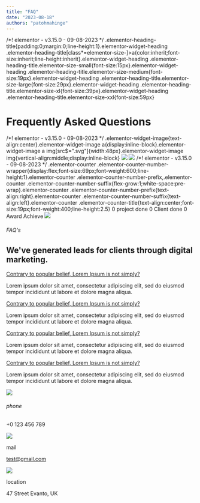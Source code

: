 ```yaml
---
title: "FAQ"
date: "2023-08-18"
authors: "patohmahinge"
---
```


/\*! elementor - v3.15.0 - 09-08-2023 \*/ .elementor-heading-title{padding:0;margin:0;line-height:1}.elementor-widget-heading .elementor-heading-title\[class\*=elementor-size-\]>a{color:inherit;font-size:inherit;line-height:inherit}.elementor-widget-heading .elementor-heading-title.elementor-size-small{font-size:15px}.elementor-widget-heading .elementor-heading-title.elementor-size-medium{font-size:19px}.elementor-widget-heading .elementor-heading-title.elementor-size-large{font-size:29px}.elementor-widget-heading .elementor-heading-title.elementor-size-xl{font-size:39px}.elementor-widget-heading .elementor-heading-title.elementor-size-xxl{font-size:59px}

# Frequently Asked Questions

/\*! elementor - v3.15.0 - 09-08-2023 \*/ .elementor-widget-image{text-align:center}.elementor-widget-image a{display:inline-block}.elementor-widget-image a img\[src$=".svg"\]{width:48px}.elementor-widget-image img{vertical-align:middle;display:inline-block} ![](https://mahinge.com/wp-content/themes/rehub-theme/images/default/blank.gif) ![](https://mahinge.com/wp-content/themes/rehub-theme/images/default/blank.gif) /\*! elementor - v3.15.0 - 09-08-2023 \*/ .elementor-counter .elementor-counter-number-wrapper{display:flex;font-size:69px;font-weight:600;line-height:1}.elementor-counter .elementor-counter-number-prefix,.elementor-counter .elementor-counter-number-suffix{flex-grow:1;white-space:pre-wrap}.elementor-counter .elementor-counter-number-prefix{text-align:right}.elementor-counter .elementor-counter-number-suffix{text-align:left}.elementor-counter .elementor-counter-title{text-align:center;font-size:19px;font-weight:400;line-height:2.5} 0 project done 0 Client done 0 Award Achieve ![](https://mahinge.com/wp-content/themes/rehub-theme/images/default/blank.gif)

###### FAQ's

## We've generated leads for clients through digital marketing.

[Contrary to popular belief, Lorem Ipsum is not simply?](#collapse-9c1695f64df8cc32b755)

Lorem ipsum dolor sit amet, consectetur adipiscing elit, sed do eiusmod tempor incididunt ut labore et dolore magna aliqua.

[Contrary to popular belief, Lorem Ipsum is not simply?](#collapse-ad5d0f964df8cc32b755)

Lorem ipsum dolor sit amet, consectetur adipiscing elit, sed do eiusmod tempor incididunt ut labore et dolore magna aliqua.

[Contrary to popular belief, Lorem Ipsum is not simply?](#collapse-902945464df8cc32b755)

Lorem ipsum dolor sit amet, consectetur adipiscing elit, sed do eiusmod tempor incididunt ut labore et dolore magna aliqua.

[Contrary to popular belief, Lorem Ipsum is not simply?](#collapse-855ed2364df8cc32b755)

Lorem ipsum dolor sit amet, consectetur adipiscing elit, sed do eiusmod tempor incididunt ut labore et dolore magna aliqua.

![](https://mahinge.com/wp-content/themes/rehub-theme/images/default/blank.gif)

###### phone

+0 123 456 789

![](https://mahinge.com/wp-content/themes/rehub-theme/images/default/blank.gif)

mail

test@gmail.com

![](https://mahinge.com/wp-content/themes/rehub-theme/images/default/blank.gif)

location

47 Street Evanto, UK

[](#)

